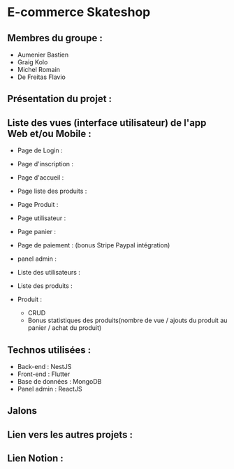 # E-commerce Skateshop

## Membres du groupe :

- Aumenier Bastien
- Graig Kolo
- Michel Romain
- De Freitas Flavio

## Présentation du projet :

## Liste des vues (interface utilisateur) de l'app Web et/ou Mobile :

- Page de Login :
- Page d'inscription :
- Page d'accueil :
- Page liste des produits :
- Page Produit :
- Page utilisateur :
- Page panier :
- Page de paiement : (bonus Stripe Paypal intégration)

- panel admin :
- Liste des utilisateurs :
- Liste des produits :
- Produit :
  - CRUD
  - Bonus statistiques des produits(nombre de vue / ajouts du produit au panier / achat du produit)

## Technos utilisées :

- Back-end : NestJS
- Front-end : Flutter
- Base de données : MongoDB
- Panel admin : ReactJS

## Jalons

## Lien vers les autres projets :

## Lien Notion :

